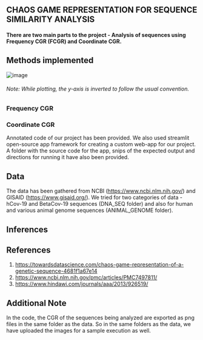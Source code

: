 ## CHAOS GAME REPRESENTATION FOR SEQUENCE SIMILARITY ANALYSIS

#### There are two main parts to the project - Analysis of sequences using Frequency CGR (FCGR) and Coordinate CGR.

## Methods implemented

![image](https://user-images.githubusercontent.com/59824729/119332381-1f42da00-bca6-11eb-8b7f-ab4fed1c3947.png)

###### Note: While plotting, the y-axis is inverted to follow the usual convention.

### Frequency CGR



### Coordinate CGR


Annotated code of our project has been provided.  We also used streamlit open-source app framework for creating a custom web-app for our project. A folder with the source code for the app, snips of the expected output and directions for running it have also been provided. 

## Data

The data has been gathered from NCBI (https://www.ncbi.nlm.nih.gov/) and GISAID (https://www.gisaid.org/). We tried for two categories of data - hCov-19 and BetaCov-19 sequences (DNA_SEQ folder) and also for human and various animal genome sequences (ANIMAL_GENOME folder). 

## Inferences



## References

1. https://towardsdatascience.com/chaos-game-representation-of-a-genetic-sequence-4681f1a67e14
2. https://www.ncbi.nlm.nih.gov/pmc/articles/PMC7497811/
3. https://www.hindawi.com/journals/aaa/2013/926519/

## Additional Note

In the code, the CGR of the sequences being analyzed are exported as png files in the same folder as the data. So in the same folders as the data, we have uploaded the images for a sample execution as well.
